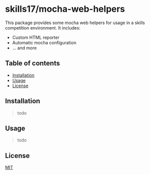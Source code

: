 # skills17/mocha-web-helpers

This package provides some mocha web helpers for usage in a skills competition environment.
It includes:
- Custom HTML reporter
- Automatic mocha configuration
- ... and more

## Table of contents

- [Installation](#installation)
- [Usage](#usage)
- [License](#license)

## Installation

> todo

## Usage

> todo

## License

[MIT](https://github.com/skills17/mocha-web-helpers/blob/master/LICENSE)
